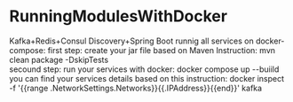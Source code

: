 # RunningModulesWithDocker
Kafka+Redis+Consul Discovery+Spring Boot
runnig all services on docker-compose: 
first step: create your jar file based on Maven Instruction: mvn clean package -DskipTests  
secound step: run your services with docker: docker compose up --buiild    
you can find your services details based on this instruction: docker inspect -f '{{range .NetworkSettings.Networks}}{{.IPAddress}}{{end}}' kafka
